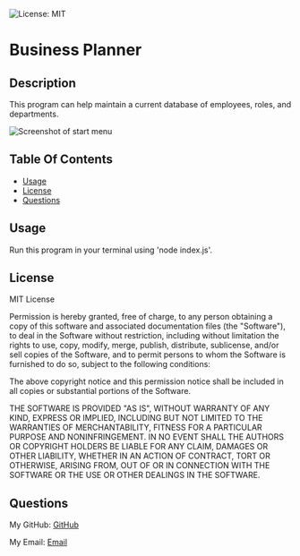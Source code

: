 ![License: MIT](https://img.shields.io/badge/License-MIT-yellow.svg)

# Business Planner 

 ## Description

 This program can help maintain a current database of employees, roles, and departments.

 ![Screenshot of start menu]('Images/Screenshot-1.png')

 ## Table Of Contents

 - [Usage](#usage)
 - [License](#license)
 - [Questions](#questions)

 ## Usage

 Run this program in your terminal using 'node index.js'.

  ## License

  MIT License

  Permission is hereby granted, free of charge, to any person obtaining a 
  copy of this software and associated documentation files (the "Software"), to 
  deal in the Software without restriction, including without limitation the 
  rights to use, copy, modify, merge, publish, distribute, sublicense, and/or 
  sell copies of the Software, and to permit persons to whom the Software is
  furnished to do so, subject to the following conditions:

  The above copyright notice and this permission notice shall be included in all
  copies or substantial portions of the Software.

  THE SOFTWARE IS PROVIDED "AS IS", WITHOUT WARRANTY OF ANY KIND, EXPRESS OR
  IMPLIED, INCLUDING BUT NOT LIMITED TO THE WARRANTIES OF MERCHANTABILITY,
  FITNESS FOR A PARTICULAR PURPOSE AND NONINFRINGEMENT. IN NO EVENT SHALL THE
  AUTHORS OR COPYRIGHT HOLDERS BE LIABLE FOR ANY CLAIM, DAMAGES OR OTHER
  LIABILITY, WHETHER IN AN ACTION OF CONTRACT, TORT OR OTHERWISE, ARISING FROM,
  OUT OF OR IN CONNECTION WITH THE SOFTWARE OR THE USE OR OTHER DEALINGS IN THE
  SOFTWARE.

 ## Questions

 My GitHub: [GitHub](https://github.com/samanthagard13)
 
 My Email: [Email](samantha.gard13@gmail.com)